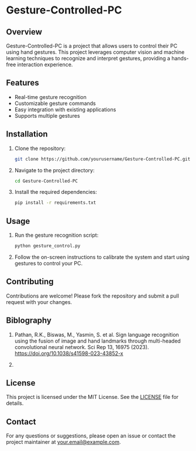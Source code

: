 # Gesture-Controlled-PC

## Overview

Gesture-Controlled-PC is a project that allows users to control their PC using hand gestures. This project leverages computer vision and machine learning techniques to recognize and interpret gestures, providing a hands-free interaction experience.

## Features

- Real-time gesture recognition
- Customizable gesture commands
- Easy integration with existing applications
- Supports multiple gestures

## Installation

1. Clone the repository:
    ```bash
    git clone https://github.com/yourusername/Gesture-Controlled-PC.git
    ```
2. Navigate to the project directory:
    ```bash
    cd Gesture-Controlled-PC
    ```
3. Install the required dependencies:
    ```bash
    pip install -r requirements.txt
    ```

## Usage

1. Run the gesture recognition script:
    ```bash
    python gesture_control.py
    ```
2. Follow the on-screen instructions to calibrate the system and start using gestures to control your PC.

## Contributing

Contributions are welcome! Please fork the repository and submit a pull request with your changes.

## Biblography 

1. Pathan, R.K., Biswas, M., Yasmin, S. et al. Sign language recognition using the fusion of image and hand landmarks through multi-headed convolutional neural network. Sci Rep 13, 16975 (2023). https://doi.org/10.1038/s41598-023-43852-x

2. 

## License

This project is licensed under the MIT License. See the [LICENSE](LICENSE) file for details.

## Contact

For any questions or suggestions, please open an issue or contact the project maintainer at your.email@example.com.